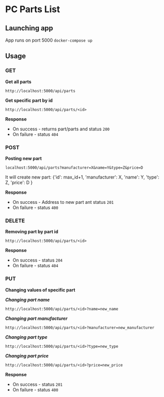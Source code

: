 # PC Parts List

## Launching app
App runs on port 5000
``` docker-compose up ```

## Usage

### GET

**Get all parts**

```http://localhost:5000/api/parts ```

**Get specific part by id**

```http://localhost:5000/api/parts/<id> ```

**Response**
- On success - returns part/parts and status `200`
- On failure - status `404`

### POST

**Posting new part**

```localhost:5000/api/parts?manufacturer=X&name=Y&type=Z&price=D```

It will create new part:
    {'id': max_id+1,
     'manufacturer': X,
     'name': Y,
     'type': Z,
     'price': D
    }

**Response**
- On success - Address to new part ant status `201`
- On failure - status `400`

### DELETE

**Removing part by part id**

```http://localhost:5000/api/parts/<id> ```

**Response**
- On success - status `204`
- On failure - status `404`

### PUT

**Changing values of specific part**

***Changing part name***

```http://localhost:5000/api/parts/<id>?name=new_name ```

***Changing part manufacturer***

```http://localhost:5000/api/parts/<id>?manufacturer=new_manufacturer ```

***Changing part type***

```http://localhost:5000/api/parts/<id>?type=new_type ```

***Changing part price***

```http://localhost:5000/api/parts/<id>?price=new_price ```

**Response**
- On success - status `201`
- On failure - status `400`